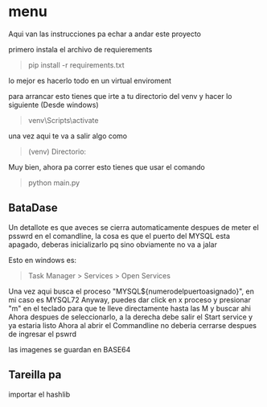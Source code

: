 # menu

Aqui van las instrucciones pa echar a andar este proyecto

primero instala el archivo de requierements

> pip install -r requirements.txt

lo mejor es hacerlo todo en un virtual enviroment

para arrancar esto tienes que irte a tu directorio del venv y hacer lo siguiente (Desde windows)

> venv\Scripts\activate

una vez aqui te va a salir algo como

> (venv) Directorio:

Muy bien, ahora pa correr esto tienes que usar el comando

> python main.py

## BataDase

Un detallote es que aveces se cierra automaticamente despues de meter el psswrd en el comandline, la cosa es que el puerto del MYSQL esta apagado, deberas inicializarlo pq sino obviamente no va a jalar

Esto en windows es:

> Task Manager > Services > Open Services

Una vez aqui busca el proceso "MYSQL${numerodelpuertoasignado}", en mi caso es MYSQL72
Anyway, puedes dar click en x proceso y presionar "m" en el teclado para que te lleve directamente hasta las M y buscar ahi
Ahora despues de seleccionarlo, a la derecha debe salir el Start service y ya estaria listo
Ahora al abrir el Commandline no deberia cerrarse despues de ingresar el pswrd

las imagenes se guardan en BASE64

## Tareilla pa

importar el hashlib
